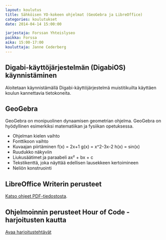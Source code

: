 ```yaml
---
layout: koulutus
title: Sähköisen YO-kokeen ohjelmat (GeoGebra ja LibreOffice)
categories: koulutukset
date: 2014-04-14 15:00:00

jarjestaja: Forssan Yhteislyseo
paikka: Forssa
aika: 15:00-17:00
kouluttaja: Janne Cederberg
---
```


## Digabi-käyttöjärjestelmän (DigabiOS) käynnistäminen

Aloitetaan käynnistämällä Digabi-käyttöjärjestelmä muistitikuilta käyttäen koulun kannettavia tietokoneita.

## GeoGebra

GeoGebra on monipuolinen dynaamisen geometrian ohjelma. GeoGebra on hyödyllinen esimerkiksi matematiikan ja fysiikan opetuksessa.

- Ohjelman kielen vaihto
- Fonttikoon vaihto
- Kuvaajan piirtäminen
    f(x) = 2x+1
    g(x) = x^2-3x-2
    h(x) = sin(x)
- Ruudukko näkyviin
- Liukusäätimet ja paraabeli ax² + bx + c
- Tekstikenttä, joka näyttää edellisen lausekkeen kertoimineen
- Neliön konstruointi

## LibreOffice Writerin perusteet

[Katso ohjeet PDF-tiedostosta](/tiedostot/koulutukset/LibreOfficeWriter-ohjeet_2014-04-14.pdf).

## Ohjelmoinnin perusteet Hour of Code -harjoitusten kautta

[Avaa harjoitustehtävät](http://learn.code.org/hoc/1)
